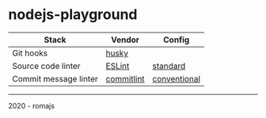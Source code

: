 # nodejs-playground

Stack                 | Vendor     | Config
----------------------|------------|-------
Git hooks             | [husky](https://www.npmjs.com/package/husky) |
Source code linter    | [ESLint](https://eslint.org/docs/2.0.0/user-guide/configuring)     | [standard](https://github.com/standard/eslint-config-standard)
Commit message linter | [commitlint](https://commitlint.js.org/#/) | [conventional](https://www.npmjs.com/package/@commitlint/config-conventional)

---

2020 - romajs
